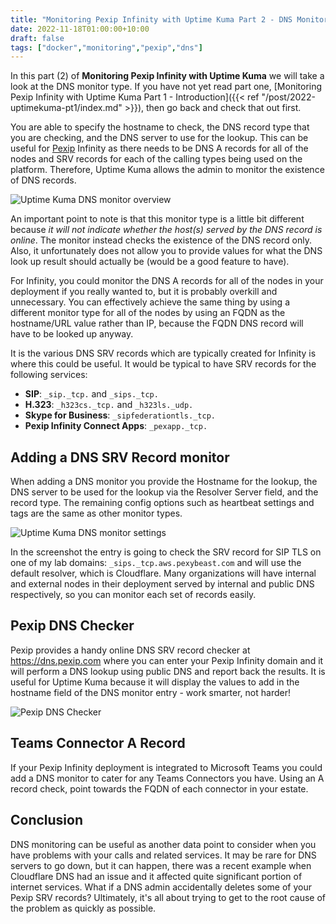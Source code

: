 ```yaml
---
title: "Monitoring Pexip Infinity with Uptime Kuma Part 2 - DNS Monitoring"
date: 2022-11-18T01:00:00+10:00
draft: false
tags: ["docker","monitoring","pexip","dns"]
---
```


In this part (2) of **Monitoring Pexip Infinity with Uptime Kuma** we will take a look at the DNS monitor type. If you have not yet read part one, [Monitoring Pexip Infinity with Uptime Kuma Part 1 - Introduction]({{< ref "/post/2022-uptimekuma-pt1/index.md" >}}), then go back and check that out first.

You are able to specify the hostname to check, the DNS record type that you are checking, and the DNS server to use for the lookup. This can be useful for [Pexip](https://www.pexip.com) Infinity as there needs to be DNS A records for all of the nodes and SRV records for each of the calling types being used on the platform. Therefore, Uptime Kuma allows the admin to monitor the existence of DNS records.

![Uptime Kuma DNS monitor overview](/post/2022-uptimekuma-pt2-dns/dns-monitor-overview.png#center "Uptime Kuma DNS monitor overview")

An important point to note is that this monitor type is a little bit different because *it will not indicate whether the host(s) served by the DNS record is online*. The monitor instead checks the existence of the DNS record only. Also, it unfortunately does not allow you to provide values for what the DNS look up result should actually be (would be a good feature to have).

For Infinity, you could monitor the DNS A records for all of the nodes in your deployment if you really wanted to, but it is probably overkill and unnecessary. You can effectively achieve the same thing by using a different monitor type for all of the nodes by using an FQDN as the hostname/URL value rather than IP, because the FQDN DNS record will have to be looked up anyway.

It is the various DNS SRV records which are typically created for Infinity is where this could be useful. It would be typical to have SRV records for the following services:

- **SIP**: `_sip._tcp.` and `_sips._tcp.`
- **H.323**: `_h323cs._tcp.` and `_h323ls._udp.` 
- **Skype for Business**: `_sipfederationtls._tcp.`
- **Pexip Infinity Connect Apps**: `_pexapp._tcp.`

## Adding a DNS SRV Record monitor
When adding a DNS monitor you provide the Hostname for the lookup, the DNS server to be used for the lookup via the Resolver Server field, and the record type. The remaining config options such as heartbeat settings and tags are the same as other monitor types.

![Uptime Kuma DNS monitor settings](/post/2022-uptimekuma-pt2-dns/dns-settings1.png#center "Uptime Kuma DNS monitor settings")

In the screenshot the entry is going to check the SRV record for SIP TLS on one of my lab domains: `_sips._tcp.aws.pexybeast.com` and will use the default resolver, which is Cloudflare. Many organizations will have internal and external nodes in their deployment served by internal and public DNS respectively, so you can monitor each set of records easily.

## Pexip DNS Checker
Pexip provides a handy online DNS SRV record checker at https://dns.pexip.com where you can enter your Pexip Infinity domain and it will perform a DNS lookup using public DNS and report back the results. It is useful for Uptime Kuma because it will display the values to add in the hostname field of the DNS monitor entry - work smarter, not harder!

![Pexip DNS Checker](/post/2022-uptimekuma-pt2-dns/dns-pexip-checker.png#center "Pexip DNS Checker")

## Teams Connector A Record
If your Pexip Infinity deployment is integrated to Microsoft Teams you could add a DNS monitor to cater for any Teams Connectors you have. Using an A record check, point towards the FQDN of each connector in your estate.

## Conclusion
DNS monitoring can be useful as another data point to consider when you have problems with your calls and related services. It may be rare for DNS servers to go down, but it can happen, there was a recent example when Cloudflare DNS had an issue and it affected quite significant portion of internet services. What if a DNS admin accidentally deletes some of your Pexip SRV records? Ultimately, it's all about trying to get to the root cause of the problem as quickly as possible.